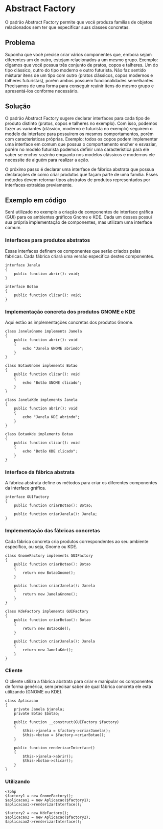 # Abstract Factory
O padrão Abstract Factory permite que você produza famílias de objetos relacionados sem ter que especificar suas classes concretas.

## Problema
Suponha que você precise criar vários componentes que, embora sejam diferentes um do outro, estejam relacionados a um mesmo grupo. 
Exemplo: digamos que você possua três conjunto de pratos, copos e talheres. Um do tipo clássico, outro do tipo moderno e outro futurista. Não faz sentido misturar itens de um tipo com outro (pratos clássicos, copos modernos e talheres futuristas), porém ambos possuem funcionalidades semelhantes.
Precisamos de uma forma para conseguir reuinir itens do mesmo grupo e apresentá-los conforme necessário.


## Solução
O padrão Abstract Factory sugere declarar interfaces para cada tipo de produto distinto (pratos, copos e talheres no exemplo). Com isso, podemos fazer as variantes (clássico, moderno e futurista no exemplo) seguirem o modelo da interface para possuirem os mesmos comportamentos, porém com caracteristicas próprias.
Exemplo: todos os copos podem implementar uma interface em comum que possua o comportamento encher e esvaziar, porém no modelo futurista podemos definir uma caracteristica para ele saber se encher sozinho enquanto nos modelos clássicos e modernos ele necessite de alguém para realizar a ação.

O próximo passo é declarar uma interface de fábrica abstrata que possua declarações de como criar produtos que façam parte de uma família. Esses métodos devem retornar tipos abstratos de produtos representados por interfaces extraidas previamente.


## Exemplo em código
Será utilizado no exemplo a criação de componentes de interface gráfica (GUI) para os ambientes gráficos Gnome e KDE. Cada um desses possui sua própria implementação de componentes, mas utilizam uma interface comum.
### Interfaces para produtos abstratos
Essas interfaces definem os componentes que serão criados pelas fábricas. Cada fábrica criará uma versão específica destes componentes.
```
interface Janela
{
	public function abrir(): void;
}
```

```
interface Botao
{
	public function clicar(): void;
}
```

### Implementação concreta dos produtos GNOME e KDE
Aqui estão as implementações concretas dos produtos Gnome.
```
class JanelaGnome implements Janela
{
	public function abrir(): void
	{
		echo "Janela GNOME abrindo";
	}
}
```

```
class BotaoGnome implements Botao
{
	public function clicar(): void
	{
		echo "Botão GNOME clicado";
	}
}

```

```
class JanelaKde implements Janela
{
	public function abrir(): void
	{
		echo "Janela KDE abrindo";
	}
}
```

```
class BotaoKde implements Botao
{
	public function clicar(): void
	{
		echo "Botão KDE clicado";
	}
}
```

### Interface da fábrica abstrata
A fábrica abstrata define os métodos para criar os diferentes componentes da interface gráfica.
```
interface GUIFactory
{
	public function criarBotao(): Botao;

	public function criarJanela(): Janela;
}
```

### Implementação das fábricas concretas
Cada fábrica concreta cria produtos correspondentes ao seu ambiente específico, ou seja, Gnome ou KDE.
```
class GnomeFactory implements GUIFactory
{
	public function criarBotao(): Botao
	{
		return new BotaoGnome();
	}

	public function criarJanela(): Janela
	{
		return new JanelaGnome();
	}
}
```

```
class KdeFactory implements GUIFactory
{
	public function criarBotao(): Botao
	{
		return new BotaoKde();
	}

	public function criarJanela(): Janela
	{
		return new JanelaKde();
	}
}
```

### Cliente
O cliente utiliza a fábrica abstrata para criar e manipular os componentes de forma genérica, sem precisar saber de qual fábrica concreta ele está utilizando (GNOME ou KDE).
```
class Aplicacao
{
	private Janela $janela;
	private Botao $botao;

	public function __construct(GUIFactory $factory)
	{
		$this->janela = $factory->criarJanela();
		$this->botao = $factory->criarBotao();
	}

	public function renderizarInterface()
	{
		$this->janela->abrir();
		$this->botao->clicar();
	}
}
```

### Utilizando
```
<?php
$factory1 = new GnomeFactory();
$aplicacao1 = new Aplicacao($factory1);
$aplicacao1->renderizarInterface();

$factory2 = new KdeFactory();
$aplicacao2 = new Aplicacao($factory2);
$aplicacao2->renderizarInterface();

```